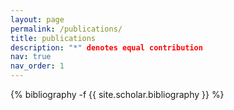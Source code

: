 ```yaml
---
layout: page
permalink: /publications/
title: publications
description: "*" denotes equal contribution
nav: true
nav_order: 1
---
```

<!-- _pages/publications.md -->
<div class="publications">

{% bibliography -f {{ site.scholar.bibliography }} %}

</div>
